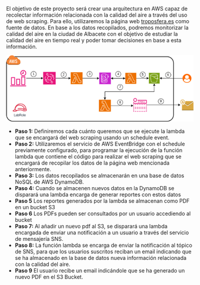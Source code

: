 El objetivo de este proyecto será crear una arquitectura en AWS capaz de recolectar información relacionada con la calidad del aire a través del uso de web scraping. Para ello, utilizaremos la página web [troposfera.es](https://troposfera.es/datos/dev-albacete/#/dashboard) como fuente de datos. En base a los datos recopilados, podremos monitorizar la calidad del aire en la ciudad de Albacete con el objetivo de estudiar la calidad del aire en tiempo real y poder tomar decisiones en base a esta información.

![AWS Architecture here](https://github.com/mbrazalez/aws-airquality-monitior/blob/main/diagrama.png)

- **Paso 1:** Definiremos cada cuánto queremos que se ejecute la lambda que se encargará del web scraping usando un schedule event.
- **Paso 2:** Utilizaremos el servicio de AWS EventBridge con el schedule previamente configurado, para programar la ejecución de la función lambda que contiene el código para realizar el web scraping que se encargará de recopilar los datos de la página web mencionada anteriormente.
- **Paso 3:** Los datos recopilados se almacenarán en una base de datos NoSQL de AWS DynamoDB.
- **Paso 4:** Cuando se almacenen nuevos datos en la DynamoDB se disparará una lambda encarga de generar reportes con estos datos
- **Paso 5** Los reportes generados por la lambda se almacenan como PDF en un bucket S3
- **Paso 6** Los PDFs pueden ser consultados por un usuario accediendo al bucket
- **Paso 7:** Al añadir un nuevo pdf al S3, se disparará una lambda encargada de enviar una notificación a un usuario a través del servicio de mensajería SNS.
- **Paso 8:** La función lambda se encarga de enviar la notificación al tópico de SNS, para que los usuarios suscritos reciban un email indicando que se ha almacenado en la base de datos nueva información relacionada con la calidad del aire.
- **Paso 9** El usuario recibe un email indicándole que se ha generado un nuevo PDF en el S3 Bucket.